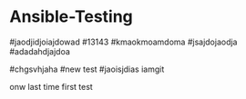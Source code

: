 # Ansible-Testing
#jaodjidjoiajdowad
#13143
#kmaokmoamdoma
#jsajdojaodja
#adadahdjajdoa


#chgsvhjaha
#new test
#jaoisjdias
iamgit 

onw last time
first test
